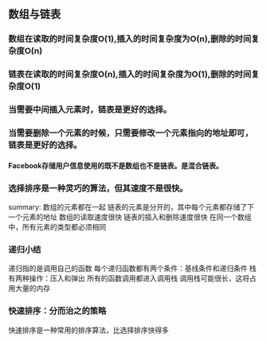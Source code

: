 ## 数组与链表
### 数组在读取的时间复杂度O(1),插入的时间复杂度为O(n),删除的时间复杂度O(n)
### 链表在读取的时间复杂度O(n),插入的时间复杂度为O(1),删除的时间复杂度O(1)

### 当需要中间插入元素时，链表是更好的选择。
### 当需要删除一个元素的时候，只需要修改一个元素指向的地址即可，链表是更好的选择。

#### Facebook存储用户信息使用的既不是数组也不是链表。是混合链表。

### 选择排序是一种灵巧的算法，但其速度不是很快。
summary:
数组的元素都在一起
链表的元素是分开的，其中每个元素都存储了下一个元素的地址
数组的读取速度很快
链表的插入和删除速度很快
在同一个数组中，所有元素的类型都必须相同

### 递归小结
递归指的是调用自己的函数
每个递归函数都有两个条件：基线条件和递归条件
栈有两种操作：压入和弹出
所有的函数调用都进入调用栈
调用栈可能很长，这将占用大量的内存

### 快速排序：分而治之的策略
快速排序是一种常用的排序算法，比选择排序快得多
